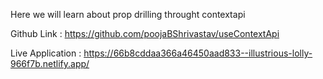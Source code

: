 Here we will learn about prop drilling throught contextapi

Github Link :  https://github.com/poojaBShrivastav/useContextApi

Live Application : https://66b8cddaa366a46450aad833--illustrious-lolly-966f7b.netlify.app/
